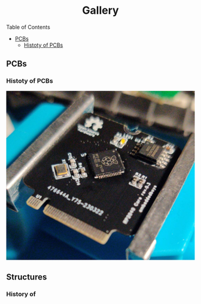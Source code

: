 <h1 align="center">
<span>Gallery<span>
</h1>

Table of Contents

* [PCBs](#PCBs)
    - [Histoty of PCBs](#Histoty-of-PCBs)


PCBs
-------------------------
### Histoty of PCBs
![core-board](assets/core-board-rev-0-0-1.jpg)
<!-- <img src="assets/core-board-rev-0-0-1.jpg" width="50%"> -->

Structures
-------------------------
### History of 
